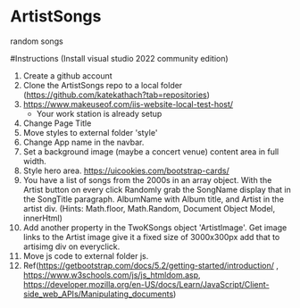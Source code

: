 # ArtistSongs
 random songs


#Instructions
(Install visual studio 2022 community edition)
1. Create a github account       
2. Clone the ArtistSongs repo to a local folder (https://github.com/katekathach?tab=repositories)
3. https://www.makeuseof.com/iis-website-local-test-host/
    - Your work station is already setup
4. Change Page Title
5. Move styles to external folder 'style'
6. Change App name in the navbar.
7. Set a background image (maybe a concert venue) content area in full width.
8. Style hero area. https://uicookies.com/bootstrap-cards/
9. You have a list of songs from the 2000s in an array object. With the Artist button on every click Randomly grab the SongName display that in the SongTitle paragraph.
AlbumName with Album title, and Artist in the artist div. (Hints: Math.floor, Math.Random, Document Object Model, innerHtml)
10. Add another property in the TwoKSongs object 'ArtistImage'. Get image links to the Artist image give it a fixed size of 3000x300px add that to artisimg div on everyclick.
11. Move js code to external folder js.
12. Ref(https://getbootstrap.com/docs/5.2/getting-started/introduction/ , https://www.w3schools.com/js/js_htmldom.asp, https://developer.mozilla.org/en-US/docs/Learn/JavaScript/Client-side_web_APIs/Manipulating_documents)
